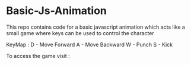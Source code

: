 # Basic-Js-Animation
This repo contains code for a basic javascript animation which acts like a small game where keys can be used to control the character

KeyMap :
D - Move Forward
A - Move Backward
W - Punch
S - Kick

To access the game visit :
